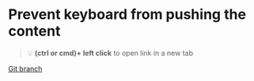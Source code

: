 # Prevent keyboard from pushing the content 


> :bulb: **(ctrl or cmd)+ left click** to open link in a new tab 

[Git branch](https://github.com/codiku/react-native-meteo/tree/018-2-EN-keyboard-pushing)